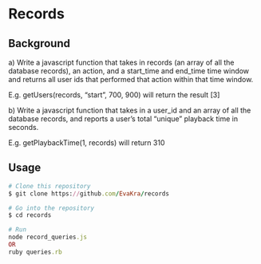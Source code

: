 # Records

## Background
a) Write a javascript function that takes in records (an array of all the database records),
an action, and a start_time and end_time time window and returns all user ids that
performed that action within that time window.

E.g. getUsers(records, “start”, 700, 900) will return the result [3]

b) Write a javascript function that takes in a user_id and an array of all the database
records, and reports a user’s total “unique” playback time in seconds.

E.g. getPlaybackTime(1, records) will return 310


## Usage

``` Ruby
# Clone this repository
$ git clone https://github.com/EvaKra/records

# Go into the repository
$ cd records

# Run
node record_queries.js
OR
ruby queries.rb 
```
